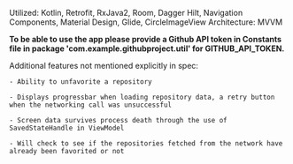 Utilized: Kotlin, Retrofit, RxJava2, Room, Dagger Hilt, Navigation Components, Material Design, Glide, CircleImageView
Architecture: MVVM

**To be able to use the app please provide a Github API token in Constants file in package 'com.example.githubproject.util' for GITHUB_API_TOKEN.**

Additional features not mentioned explicitly in spec: 

    - Ability to unfavorite a repository

    - Displays progressbar when loading repository data, a retry button when the networking call was unsuccessful

    - Screen data survives process death through the use of SavedStateHandle in ViewModel

    - Will check to see if the repositories fetched from the network have already been favorited or not
